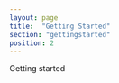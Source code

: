 ```yaml
---
layout: page
title:  "Getting Started"
section: "gettingstarted"
position: 2
---
```


Getting started